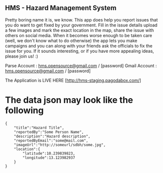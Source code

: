 HMS - Hazard Management System
------------------------------

Pretty boring name it is, we know. This app does help you report issues that you do want to get fixed by your government. Fill in the issue details
upload a few images and mark the exact location in the map, share the issue with others on social media. When it becomes worse enough to be taken
care (well, we don't know what to do otherwise) the app lets you make campaigns and you can along with your friends ask the officials to fix the issue
for you. If it sounds interesting, or if you have more appealing ideas, please join us! :)


Parse Account : hms.opensource@gmail.com / [password]
Gmail Account : hms.opensource@gmail.com / [password]


The Application is LIVE HERE [http://hms-staging.pagodabox.com/]

The data json may look like the following
=========================================
```
{
	"title":"Hazard Title",
	"reportedBy":"Some Person Name",
	"description":"Hazard description",
	"reportedByEmail":"some@mail.com",
	"imageUrl":"http://someurl/sdbh/some.jpg",
	"location":{
		"latitude":10.239839823,
		"longitude":13.123982937
	}
}
```
